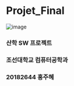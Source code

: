# Projet_Final #


![image](https://user-images.githubusercontent.com/94774284/180189063-6e5f900e-ba5d-4f0d-8814-166974f17bd3.png)




### 산학 SW 프로젝트 #

### 조선대학교 컴퓨터공학과 

### 20182644 홍주혜 #
